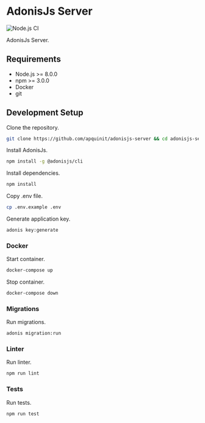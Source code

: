 # AdonisJs Server

![Node.js CI](https://github.com/apquinit/adonisjs-server/workflows/Node.js%20CI/badge.svg)

AdonisJs Server.

## Requirements

- Node.js >= 8.0.0
- npm >= 3.0.0
- Docker
- git

## Development Setup

Clone the repository.

```bash
git clone https://github.com/apquinit/adonisjs-server && cd adonisjs-server
```

Install AdonisJs.

```bash
npm install -g @adonisjs/cli
```

Install dependencies.

```bash
npm install
```

Copy .env file.

```bash
cp .env.example .env
```

Generate application key.

```bash
adonis key:generate
```

### Docker

Start container.

```bash
docker-compose up
```

Stop container.

```bash
docker-compose down
```

### Migrations

Run migrations.

```bash
adonis migration:run
```

### Linter

Run linter.

```bash
npm run lint
```

### Tests

Run tests.

```bash
npm run test
```

